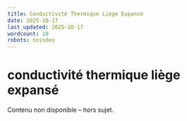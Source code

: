 ```yaml
---
title: Conductivité Thermique Liège Expansé
date: 2025-10-17
last_updated: 2025-10-17
wordcount: 10
robots: noindex
---
```


# conductivité thermique liège expansé

Contenu non disponible – hors sujet.